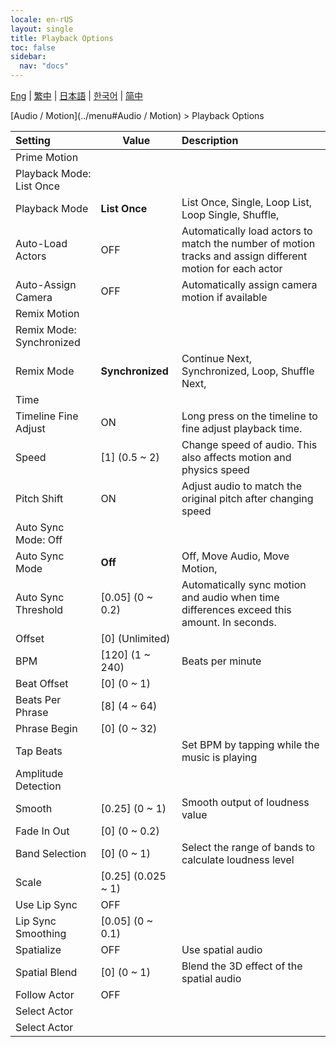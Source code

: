 ```yaml
---
locale: en-rUS
layout: single
title: Playback Options
toc: false
sidebar:
  nav: "docs"
---
```

[Eng](/dancexr/menu/2025.4/motion/motion_loader) | [繁中](/tw/dancexr/menu/2025.4/motion/motion_loader) | [日本語](/jp/dancexr/menu/2025.4/motion/motion_loader) | [한국어](/kr/dancexr/menu/2025.4/motion/motion_loader) | [简中](/zh/dancexr/menu/2025.4/motion/motion_loader)

[Audio / Motion](../menu#Audio / Motion) > Playback Options



| Setting | Value | Description |
| :--- | --- | :--- |
| Prime Motion || 
| Playback Mode: List Once || 
| Playback Mode | **List Once** | List Once, Single, Loop List, Loop Single, Shuffle,  |
| Auto-Load Actors | OFF | Automatically load actors to match the number of motion tracks and assign different motion for each actor
| Auto-Assign Camera | OFF | Automatically assign camera motion if available
| Remix Motion || 
| Remix Mode: Synchronized || 
| Remix Mode | **Synchronized** | Continue Next, Synchronized, Loop, Shuffle Next,  |
| Time || 
| Timeline Fine Adjust | ON | Long press on the timeline to fine adjust playback time.
| Speed | [1] (0.5 ~ 2) | Change speed of audio. This also affects motion and physics speed
| Pitch Shift | ON | Adjust audio to match the original pitch after changing speed
| Auto Sync Mode: Off || 
| Auto Sync Mode | **Off** | Off, Move Audio, Move Motion,  |
| Auto Sync Threshold | [0.05] (0 ~ 0.2) | Automatically sync motion and audio when time differences exceed this amount. In seconds.
| Offset | [0] (Unlimited) | 
| BPM | [120] (1 ~ 240) | Beats per minute
| Beat Offset | [0] (0 ~ 1) | 
| Beats Per Phrase | [8] (4 ~ 64) | 
| Phrase Begin | [0] (0 ~ 32) | 
| Tap Beats || Set BPM by tapping while the music is playing
| Amplitude Detection || 
| Smooth | [0.25] (0 ~ 1) | Smooth output of loudness value
| Fade In Out | [0] (0 ~ 0.2) | 
| Band Selection | [0] (0 ~ 1) | Select the range of bands to calculate loudness level
| Scale | [0.25] (0.025 ~ 1) | 
| Use Lip Sync | OFF | 
| Lip Sync Smoothing | [0.05] (0 ~ 0.1) | 
| Spatialize | OFF | Use spatial audio
| Spatial Blend | [0] (0 ~ 1) | Blend the 3D effect of the spatial audio
| Follow Actor | OFF | 
| Select Actor || 
| Select Actor |  |  |
